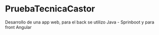 # PruebaTecnicaCastor
Desarrollo de una app web, para el back se utilizo Java - Sprinboot  y para front Angular
